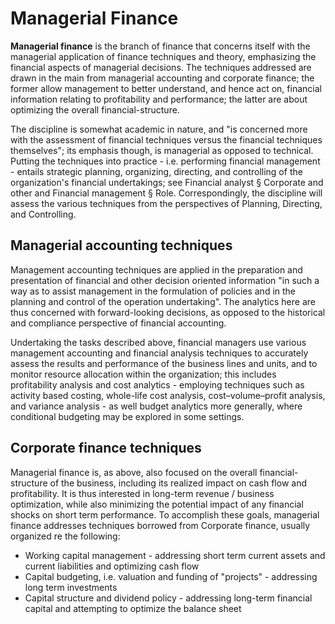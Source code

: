 # Managerial Finance

**Managerial finance** is the branch of finance that concerns itself with the managerial application of finance techniques and theory, emphasizing the financial aspects of managerial decisions. The techniques addressed are drawn in the main from managerial accounting and corporate finance; the former allow management to better understand, and hence act on, financial information relating to profitability and performance; the latter are about optimizing the overall financial-structure.

The discipline is somewhat academic in nature, and "is concerned more with the assessment of financial techniques versus the financial techniques themselves"; its emphasis though, is managerial as opposed to technical. Putting the techniques into practice - i.e. performing financial management - entails strategic planning, organizing, directing, and controlling of the organization's financial undertakings; see Financial analyst § Corporate and other and Financial management § Role. Correspondingly, the discipline will assess the various techniques from the perspectives of Planning, Directing, and Controlling.

## Managerial accounting techniques
Management accounting techniques are applied in the preparation and presentation of financial and other decision oriented information "in such a way as to assist management in the formulation of policies and in the planning and control of the operation undertaking". The analytics here are thus concerned with forward-looking decisions, as opposed to the historical and compliance perspective of financial accounting.

Undertaking the tasks described above, financial managers use various management accounting and financial analysis techniques to accurately assess the results and performance of the business lines and units, and to monitor resource allocation within the organization; this includes profitability analysis and cost analytics - employing techniques such as activity based costing, whole-life cost analysis, cost–volume–profit analysis, and variance analysis - as well budget analytics more generally, where conditional budgeting may be explored in some settings. 

## Corporate finance techniques
Managerial finance is, as above, also focused on the overall financial-structure of the business, including its realized impact on cash flow and profitability. It is thus interested in long-term revenue / business optimization, while also minimizing the potential impact of any financial shocks on short term performance. To accomplish these goals, managerial finance addresses techniques borrowed from Corporate finance, usually organized re the following:
- Working capital management - addressing short term current assets and current liabilities and optimizing cash flow
- Capital budgeting, i.e. valuation and funding of "projects" - addressing long term investments
- Capital structure and dividend policy - addressing long-term financial capital and attempting to optimize the balance sheet